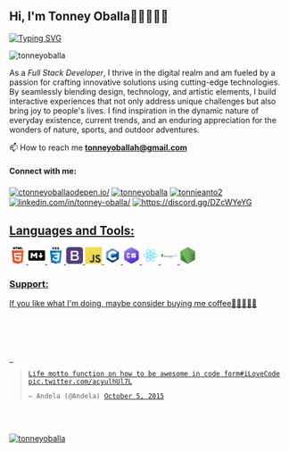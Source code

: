## Hi, I'm Tonney Oballa👋🏽👨🏾‍💻

[![Typing SVG][def2]](https://git.io/typing-svg)
<p align="left"> <img src="https://komarev.com/ghpvc/?username=tonneyoballa&label=Profile%20views&color=0e75b6&style=flat" alt="tonneyoballa" /> </p>



As a <em>Full Stack Developer</em>, I thrive in the digital realm and am fueled by a passion for crafting innovative solutions using cutting-edge technologies. By seamlessly blending design, technology, and artistic elements, I build interactive experiences that not only address unique challenges but also bring joy to people's lives. I find inspiration in the dynamic nature of everyday existence, current trends, and an enduring appreciation for the wonders of nature, sports, and outdoor adventures.

📫 How to reach me **tonneyoballah@gmail.com**

<h4 align="left">Connect with me:</h4>
<p align="left">
<a href="https://codepen.io/ctonneyoballaodepen.io/" target="blank"><img align="center" src="https://raw.githubusercontent.com/rahuldkjain/github-profile-readme-generator/master/src/images/icons/Social/codepen.svg" alt="ctonneyoballaodepen.io/" height="20" width="20" /></a>
<a href="https://dev.to/tonneyoballa" target="blank"><img align="center" src="https://raw.githubusercontent.com/rahuldkjain/github-profile-readme-generator/master/src/images/icons/Social/devto.svg" alt="tonneyoballa" height="20" width="20" /></a>
<a href="https://twitter.com/tonnieanto2" target="blank"><img align="center" src="https://raw.githubusercontent.com/rahuldkjain/github-profile-readme-generator/master/src/images/icons/Social/twitter.svg" alt="tonnieanto2" height="20" width="20" /></a>
<a href="https://linkedin.com/in/linkedin.com/in/tonney-oballa/" target="blank"><img align="center" src="https://raw.githubusercontent.com/rahuldkjain/github-profile-readme-generator/master/src/images/icons/Social/linked-in-alt.svg" alt="linkedin.com/in/tonney-oballa/" height="20" width="20" /></a>
<a href="https://discord.gg/https://discord.gg/DZcWYeYG" target="blank"><img align="center" src="https://raw.githubusercontent.com/rahuldkjain/github-profile-readme-generator/master/src/images/icons/Social/discord.svg" alt="https://discord.gg/DZcWYeYG" height="20" width="20" />
</p>

## Languages and Tools:
<code><img height="30" src="https://github.com/github/explore/blob/main/topics/html/html.png"></code>
<code><img height="30" src="https://github.com/github/explore/blob/main/topics/markdown/markdown.png"></code>
<code><img height="30" src="https://github.com/github/explore/blob/main/topics/css/css.png"></code>
<code><img height="30" src="https://github.com/github/explore/blob/main/topics/bootstrap/bootstrap.png"></code>
<code><img height="30" src="https://raw.githubusercontent.com/github/explore/80688e429a7d4ef2fca1e82350fe8e3517d3494d/topics/javascript/javascript.png"></code>
<code><img height="30" src="https://github.com/github/explore/blob/main/topics/c/c.png"></code>
<code><img height="30" src="https://github.com/github/explore/blob/main/topics/csharp/csharp.png"></code>
<code><img height="30" src="https://raw.githubusercontent.com/github/explore/80688e429a7d4ef2fca1e82350fe8e3517d3494d/topics/react/react.png"></code>
<code><img height="30" src="https://github.com/github/explore/blob/main/topics/mongodb/mongodb.png"></code>
<code><img height="30" src="https://raw.githubusercontent.com/github/explore/80688e429a7d4ef2fca1e82350fe8e3517d3494d/topics/nodejs/nodejs.png"></code>

[def2]: https://readme-typing-svg.herokuapp.com?size=25&color=e5c99f&center=true&width=800&lines=Welcome+to+my+profile.+Feel+free+to+connect.

<h3 align="left">Support:</h3>
  <p>
    If you like what I'm doing, maybe consider buying me coffee🥺👉🏽👈🏽 <br><br>
    <script type="text/javascript" src="https://cdnjs.buymeacoffee.com/1.0.0/button.prod.min.js" data-name="bmc-button" data-slug="tonneyoballa" data-color="#f8b996" data-emoji=""  data-font="Cookie" data-text="Buy me a coffee" data-outline-color="#000000" data-font-color="#000000" data-coffee-color="#FFDD00" ></script>
  </p>
<br><br>

<br>
<code> <blockquote class="twitter-tweet"><p lang="en" dir="ltr">Life motto function on how to be awesome in code form<a href="https://twitter.com/hashtag/iLoveCode?src=hash&amp;ref_src=twsrc%5Etfw">#iLoveCode</a> <a href="http://t.co/acyulhUl7L">pic.twitter.com/acyulhUl7L</a></p>&mdash; Andela (@Andela) <a href="https://twitter.com/Andela/status/651006471271022592?ref_src=twsrc%5Etfw">October 5, 2015</a></blockquote> 
</code>
<br>

<p align="left"> <a href="https://github.com/ryo-ma/github-profile-trophy"><img src="https://github-profile-trophy.vercel.app/?username=tonneyoballa" alt="tonneyoballa" /></a> </p>


